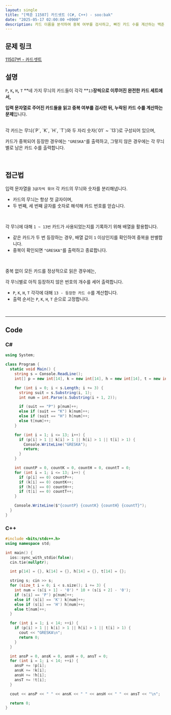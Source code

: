 ```yaml
---
layout: single
title: "[백준 11507] 카드셋트 (C#, C++) - soo:bak"
date: "2025-05-17 02:00:00 +0900"
description: 카드 이름을 분석하여 중복 여부를 검사하고, 빠진 카드 수를 계산하는 백준 11507번 카드셋트 문제의 C# 및 C++ 풀이 및 해설
---
```


## 문제 링크
[11507번 - 카드셋트](https://www.acmicpc.net/problem/11507)

## 설명

`P`**,** `K`**,** `H`**,** `T` **네 가지 무늬의 카드들이 각각 **`13`**장씩으로 이루어진 완전한 카드 세트에서,**

**입력 문자열로 주어진 카드들을 읽고 중복 여부를 검사한 뒤, 누락된 카드 수를 계산하는 문제**입니다.

<br>
각 카드는 무늬(`P`, `K`, `H`, `T`)와 두 자리 숫자(`01` ~ `13`)로 구성되어 있으며,

카드가 중복되어 등장한 경우에는 `"GRESKA"`를 출력하고, 그렇지 않은 경우에는 각 무늬별로 남은 카드 수를 출력합니다.

<br>

## 접근법

입력 문자열을 `3글자씩 묶어` 각 카드의 무늬와 숫자를 분리해냅니다.
- 카드의 무늬는 항상 첫 글자이며,
- 두 번째, 세 번째 글자를 숫자로 해석해 카드 번호를 얻습니다.

<br>

각 무늬에 대해 `1 ~ 13번` 카드가 사용되었는지를 기록하기 위해 배열을 활용합니다.
- 같은 카드가 두 번 등장하는 경우, 배열 값이 `1` 이상인지를 확인하여 중복을 판별합니다.
- 중복이 확인되면 `"GRESKA"`를 출력하고 종료합니다.

<br>

중복 없이 모든 카드를 정상적으로 읽은 경우에는,

각 무늬별로 아직 등장하지 않은 번호의 개수를 세어 출력합니다.

- `P`, `K`, `H`, `T` 각각에 대해 `13 - 등장한 카드 수`를 계산합니다.
- 출력 순서는 `P`, `K`, `H`, `T` 순으로 고정합니다.

<br>

---

## Code

### C#
```csharp
using System;

class Program {
  static void Main() {
    string s = Console.ReadLine();
    int[] p = new int[14], k = new int[14], h = new int[14], t = new int[14];

    for (int i = 0; i < s.Length; i += 3) {
      string suit = s.Substring(i, 1);
      int num = int.Parse(s.Substring(i + 1, 2));

      if (suit == "P") p[num]++;
      else if (suit == "K") k[num]++;
      else if (suit == "H") h[num]++;
      else t[num]++;
    }

    for (int i = 1; i <= 13; i++) {
      if (p[i] > 1 || k[i] > 1 || h[i] > 1 || t[i] > 1) {
        Console.WriteLine("GRESKA");
        return;
      }
    }

    int countP = 0, countK = 0, countH = 0, countT = 0;
    for (int i = 1; i <= 13; i++) {
      if (p[i] == 0) countP++;
      if (k[i] == 0) countK++;
      if (h[i] == 0) countH++;
      if (t[i] == 0) countT++;
    }

    Console.WriteLine($"{countP} {countK} {countH} {countT}");
  }
}
```

### C++
```cpp
#include <bits/stdc++.h>
using namespace std;

int main() {
  ios::sync_with_stdio(false);
  cin.tie(nullptr);

  int p[14] = {}, k[14] = {}, h[14] = {}, t[14] = {};

  string s; cin >> s;
  for (size_t i = 0; i < s.size(); i += 3) {
    int num = (s[i + 1] - '0') * 10 + (s[i + 2] - '0');
    if (s[i] == 'P') p[num]++;
    else if (s[i] == 'K') k[num]++;
    else if (s[i] == 'H') h[num]++;
    else t[num]++;
  }

  for (int i = 1; i < 14; ++i) {
    if (p[i] > 1 || k[i] > 1 || h[i] > 1 || t[i] > 1) {
      cout << "GRESKA\n";
      return 0;
    }
  }

  int ansP = 0, ansK = 0, ansH = 0, ansT = 0;
  for (int i = 1; i < 14; ++i) {
    ansP += !p[i];
    ansK += !k[i];
    ansH += !h[i];
    ansT += !t[i];
  }

  cout << ansP << " " << ansK << " " << ansH << " " << ansT << "\n";

  return 0;
}
```
